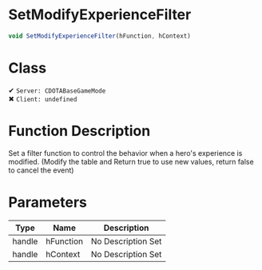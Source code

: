 # SetModifyExperienceFilter
```js
void SetModifyExperienceFilter(hFunction, hContext)
```
# Class
✔ `Server: CDOTABaseGameMode`  
✖ `Client: undefined`  

# Function Description
Set a filter function to control the behavior when a hero's experience is modified. (Modify the table and Return true to use new values, return false to cancel the event)
# Parameters
Type|Name|Description
--|--|--
handle|hFunction|No Description Set
handle|hContext|No Description Set
